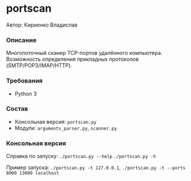 # portscan
Автор: Кириенко Владислав

### Описание
Многопоточный сканер TCP-портов удалённого компьютера. 
Возможность определения прикладных протоколов (SMTP/POP3/IMAP/HTTP).

### Требования
* Python 3

### Состав
* Консольная версия: `portscan.py`
* Модули: `arguments_parser.py`, `scanner.py`

### Консольная версия
Справка по запуску: `./portscan.py --help` `./portscan.py -h`

Пример запуска: `./portscan.py -t 127.0.0.1`, `./portscan.py -t --ports 8000 13000 localhost`
